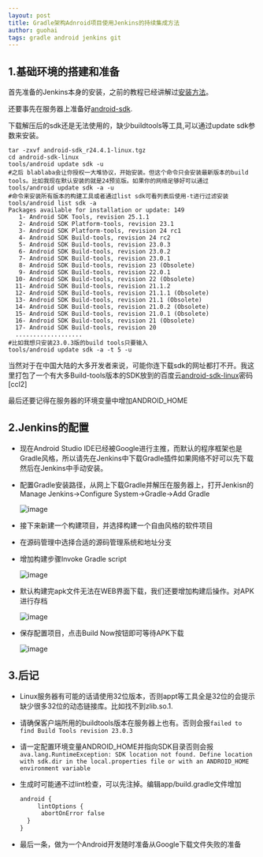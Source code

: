 ```yaml
---
layout: post
title: Gradle架构Adnroid项目使用Jenkins的持续集成方法
author: guohai
tags: gradle android jenkins git
---
```


## 1.基础环境的搭建和准备 ##
首先准备的Jenkins本身的安装，之前的教程已经讲解过[安装方法](http://guohai163.github.io/java/jenkins/2014/11/14/jenkins-use-tutorial.html)。

还要事先在服务器上准备好[android-sdk](http://dl.google.com/android/android-sdk_r24.4.1-linux.tgz).

下载解压后的sdk还是无法使用的，缺少buildtools等工具,可以通过update sdk参数来安装。

```shell
tar -zxvf android-sdk_r24.4.1-linux.tgz
cd android-sdk-linux
tools/android update sdk -u
#之后 blablaba会让你授权一大堆协议，开始安装。但这个命令只会安装最新版本的build tools。比如我现在默认安装的就是24预览版。如果你的网络足够好可以通过
tools/android update sdk -a -u
#命令来安装所有版本的构建工具或者通过list sdk可看列表后使用-t进行过滤安装
tools/android list sdk -a
Packages available for installation or update: 149
   1- Android SDK Tools, revision 25.1.1
   2- Android SDK Platform-tools, revision 23.1
   3- Android SDK Platform-tools, revision 24 rc1
   4- Android SDK Build-tools, revision 24 rc2
   5- Android SDK Build-tools, revision 23.0.3
   6- Android SDK Build-tools, revision 23.0.2
   7- Android SDK Build-tools, revision 23.0.1
   8- Android SDK Build-tools, revision 23 (Obsolete)
   9- Android SDK Build-tools, revision 22.0.1
  10- Android SDK Build-tools, revision 22 (Obsolete)
  11- Android SDK Build-tools, revision 21.1.2
  12- Android SDK Build-tools, revision 21.1.1 (Obsolete)
  13- Android SDK Build-tools, revision 21.1 (Obsolete)
  14- Android SDK Build-tools, revision 21.0.2 (Obsolete)
  15- Android SDK Build-tools, revision 21.0.1 (Obsolete)
  16- Android SDK Build-tools, revision 21 (Obsolete)
  17- Android SDK Build-tools, revision 20
  ...................
#比如我想只安装23.0.3版的build tools只要输入
tools/android update sdk -a -t 5 -u
```
当然对于在中国大陆的大多开发者来说，可能你连下载sdk的网址都打不开。我这里打包了一个有大多Build-tools版本的SDK放到的百度云[android-sdk-linux](http://pan.baidu.com/s/1nvvQihj)密码[ccl2]

最后还要记得在服务器的环境变量中增加ANDROID_HOME

## 2.Jenkins的配置

* 现在Android Studio IDE已经被Google进行主推，而默认的程序框架也是Gradle风格，所以请先在Jenkins中下载Gradle插件如果网络不好可以先下载然后在Jenkins中手动安装。
* 配置Gradle安装路径，从网上下载Gradle并解压在服务器上，打开Jenkisn的 Manage Jenkins->Configure System->Gradle->Add Gradle

   ![image](http://guohai163.github.io/doc-pic/2016-04-09/gradle-setup.png)
* 接下来新建一个构建项目，并选择构建一个自由风格的软件项目
* 在源码管理中选择合适的源码管理系统和地址分支
* 增加构建步骤Invoke Gradle script

   ![image](http://guohai163.github.io/doc-pic/2016-04-09/invoke-gradle-script.png)

* 默认构建完apk文件无法在WEB界面下载，我们还要增加构建后操作。对APK进行存档

   ![image](http://guohai163.github.io/doc-pic/2016-04-09/archive-file.png)

* 保存配置项目，点击Build Now按钮即可等待APK下载

   ![image](http://guohai163.github.io/doc-pic/2016-04-09/over.png)

## 3.后记
* Linux服务器有可能的话请使用32位版本，否则appt等工具全是32位的会提示缺少很多32位的动态链接库。比如找不到zlib.so.1.
* 请确保客户端所用的buildtools版本在服务器上也有。否则会报`failed to find Build Tools revision 23.0.3`
* 请一定配置环境变量ANDROID_HOME并指向SDK目录否则会报`ava.lang.RuntimeException: SDK location not found. Define location with sdk.dir in the local.properties file or with an ANDROID_HOME environment variable`
* 生成时可能通不过lint检查，可以先注掉。编辑app/build.gradle文件增加

    ```xml
    android {
         lintOptions {  
          abortOnError false  
      }  
    }
    ```
* 最后一条，做为一个Android开发随时准备从Google下载文件失败的准备
